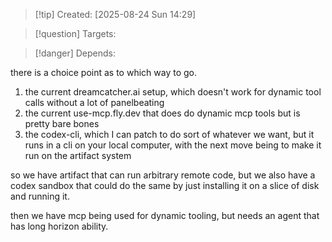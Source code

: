 
>[!tip] Created: [2025-08-24 Sun 14:29]

>[!question] Targets: 

>[!danger] Depends: 

there is a choice point as to which way to go.

1. the current dreamcatcher.ai setup, which doesn't work for dynamic tool calls without a lot of panelbeating
2. the current use-mcp.fly.dev that does do dynamic mcp tools but is pretty bare bones
3. the codex-cli, which I can patch to do sort of whatever we want, but it runs in a cli on your local computer, with the next move being to make it run on the artifact system

so we have artifact that can run arbitrary remote code, but we also have a codex sandbox that could do the same by just installing it on a slice of disk and running it.

then we have mcp being used for dynamic tooling, but needs an agent that has long horizon ability.

